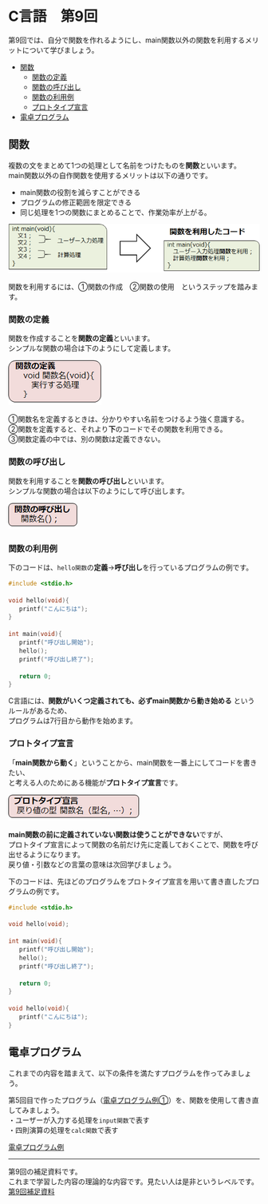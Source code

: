 # C言語　第9回　
第9回では、自分で関数を作れるようにし、main関数以外の関数を利用するメリットについて学びましょう。
     
  - [関数](#関数)  
      -  [関数の定義](#関数の定義)  
      - [関数の呼び出し](#関数の呼び出し)
      - [関数の利用例](#関数の利用例)
      - [プロトタイプ宣言](#プロトタイプ宣言)
  - [電卓プログラム](#電卓プログラム)

  
## 関数
複数の文をまとめて1つの処理として名前をつけたものを**関数**といいます。  
main関数以外の自作関数を使用するメリットは以下の通りです。
-  main関数の役割を減らすことができる
-  プログラムの修正範囲を限定できる
-  同じ処理を1つの関数にまとめることで、作業効率が上がる。

![](./img/pc_09_1.png)

関数を利用するには、①関数の作成　②関数の使用　というステップを踏みます。

### 関数の定義
関数を作成することを**関数の定義**といいます。  
シンプルな関数の場合は下のようにして定義します。

![](./img/pc_09_2.png)

①関数名を定義するときは、分かりやすい名前をつけるよう強く意識する。  
②関数を定義すると、それより**下**のコードでその関数を利用できる。  
③関数定義の中では、別の関数は定義できない。

### 関数の呼び出し
関数を利用することを**関数の呼び出し**といいます。  
シンプルな関数の場合は以下のようにして呼び出します。

![](./img/pc_09_3.png)

### 関数の利用例
下のコードは、`hello関数`の**定義**→**呼び出し**を行っているプログラムの例です。

``` C
#include <stdio.h>

void hello(void){ 
   printf("こんにちは");
}

int main(void){
   printf("呼び出し開始");
   hello();
   printf("呼び出し終了");

   return 0;
}
```

C言語には、**関数がいくつ定義されても、必ずmain関数から動き始める**  というルールがあるため、  
プログラムは7行目から動作を始めます。

### プロトタイプ宣言
「**main関数から動く**」ということから、main関数を一番上にしてコードを書きたい、  
と考える人のためにある機能が**プロトタイプ宣言**です。

![](./img/pc_09_4.png)

**main関数の前に定義されていない関数は使うことができない**ですが、  
プロトタイプ宣言によって関数の名前だけ先に定義しておくことで、関数を呼び出せるようになります。  
 戻り値・引数などの言葉の意味は次回学びましょう。

 下のコードは、先ほどのプログラムをプロトタイプ宣言を用いて書き直したプログラムの例です。

``` C
#include <stdio.h>

void hello(void);

int main(void){
   printf("呼び出し開始");
   hello();
   printf("呼び出し終了");

   return 0;
}

void hello(void){
   printf("こんにちは");
}
```

## 電卓プログラム
これまでの内容を踏まえて、以下の条件を満たすプログラムを作ってみましょう。  

第5回目で作ったプログラム（[電卓プログラム例①](https://github.com/kiryu-3/prosa/blob/main/C/pc_1_05/pc_code_05_1.md)）を、関数を使用して書き直してみましょう。  
・ユーザーが入力する処理を`input関数`で表す  
・四則演算の処理を`calc関数`で表す

[電卓プログラム例](pc_code_09_1.md)

-----------------------------------
  第9回の補足資料です。  
 これまで学習した内容の理論的な内容です。見たい人は是非というレベルです。  
  [第9回補足資料](pc_09+.md) 
